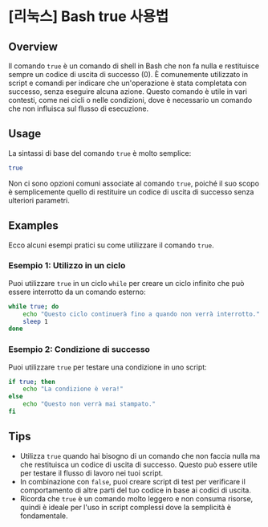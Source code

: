 # [리눅스] Bash true 사용법

## Overview
Il comando `true` è un comando di shell in Bash che non fa nulla e restituisce sempre un codice di uscita di successo (0). È comunemente utilizzato in script e comandi per indicare che un'operazione è stata completata con successo, senza eseguire alcuna azione. Questo comando è utile in vari contesti, come nei cicli o nelle condizioni, dove è necessario un comando che non influisca sul flusso di esecuzione.

## Usage
La sintassi di base del comando `true` è molto semplice:

```bash
true
```

Non ci sono opzioni comuni associate al comando `true`, poiché il suo scopo è semplicemente quello di restituire un codice di uscita di successo senza ulteriori parametri.

## Examples
Ecco alcuni esempi pratici su come utilizzare il comando `true`.

### Esempio 1: Utilizzo in un ciclo
Puoi utilizzare `true` in un ciclo `while` per creare un ciclo infinito che può essere interrotto da un comando esterno:

```bash
while true; do
    echo "Questo ciclo continuerà fino a quando non verrà interrotto."
    sleep 1
done
```

### Esempio 2: Condizione di successo
Puoi utilizzare `true` per testare una condizione in uno script:

```bash
if true; then
    echo "La condizione è vera!"
else
    echo "Questo non verrà mai stampato."
fi
```

## Tips
- Utilizza `true` quando hai bisogno di un comando che non faccia nulla ma che restituisca un codice di uscita di successo. Questo può essere utile per testare il flusso di lavoro nei tuoi script.
- In combinazione con `false`, puoi creare script di test per verificare il comportamento di altre parti del tuo codice in base ai codici di uscita.
- Ricorda che `true` è un comando molto leggero e non consuma risorse, quindi è ideale per l'uso in script complessi dove la semplicità è fondamentale.